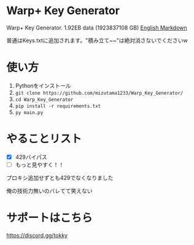 # Warp+ Key Generator
Warp+ Key Generator. 1.92EB data (1923837108 GB)
[English Markdown](https://github.com/mizutama1233/Warp_Key_Generator/blob/main/README_eng.md)

普通はKeys.txtに追加されます。"積み立て~~"は絶対消さないでくださいw

# 使い方
1. Pythonをインストール
2. `git clone https://github.com/mizutama1233/Warp_Key_Generator/`
3. `cd Warp_Key_Generator`
4. `pip install -r requirements.txt`
5. `py main.py`

# やることリスト
- [x] 429バイパス
- [ ] もっと見やすく！！

プロキシ追加せずとも429でなくなりました

俺の技術力無いのバレてて笑えない

# サポートはこちら
https://discord.gg/tokky
